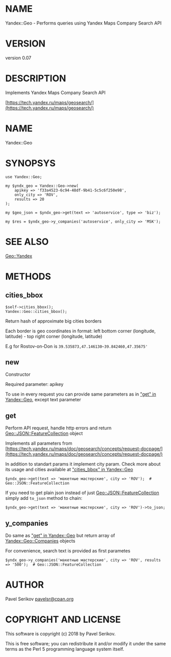 # NAME

Yandex::Geo - Performs queries using Yandex Maps Company Search API

# VERSION

version 0.07

# DESCRIPTION

Implements Yandex Maps Company Search API 

[https://tech.yandex.ru/maps/geosearch/](https://tech.yandex.ru/maps/geosearch/)

# NAME

Yandex::Geo

# SYNOPSYS

    use Yandex::Geo;
    
    my $yndx_geo = Yandex::Geo->new(
        apikey => 'f33a4523-6c94-48df-9b41-5c5c6f250e98',
        only_city => 'ROV',
        results => 20
    );
    
    my $geo_json = $yndx_geo->get(text => 'autoservice', type => 'biz');
    
    my $res = $yndx_geo->y_companies('autoservice', only_city => 'MSK');

# SEE ALSO

[Geo::Yandex](https://metacpan.org/pod/Geo::Yandex)

# METHODS

## cities\_bbox

    $self->cities_bbox();
    Yandex::Geo::cities_bbox();

Return hash of approximate big cities borders

Each border is geo coordinates in format: left bottom corner (longitude, latitude) - top right corner (longitude, latitude)

E.g for Rostov-on-Don is `39.535873,47.146130~39.842460,47.35675'`

## new

Constructor

Required parameter: apikey

To use in every request you can provide same parameters as in ["get" in Yandex::Geo](https://metacpan.org/pod/Yandex::Geo#get), except text parameter

## get

Perform API request, handle http errors and return [Geo::JSON::FeatureCollection](https://metacpan.org/pod/Geo::JSON::FeatureCollection) object

Implements all parameters from [https://tech.yandex.ru/maps/doc/geosearch/concepts/request-docpage/](https://tech.yandex.ru/maps/doc/geosearch/concepts/request-docpage/)

In addition to standart params it implement city param. Check more about its usage and cities available at ["cities\_bbox" in Yandex::Geo](https://metacpan.org/pod/Yandex::Geo#cities_bbox)

    $yndx_geo->get(text => 'макетные мастерские', city => 'ROV');  # Geo::JSON::FeatureCollection

If you need to get plain json instead of just [Geo::JSON::FeatureCollection](https://metacpan.org/pod/Geo::JSON::FeatureCollection) simply add `to_json` method to chain:

    $yndx_geo->get(text => 'макетные мастерские', city => 'ROV')->to_json;

## y\_companies

Do same as ["get" in Yandex::Geo](https://metacpan.org/pod/Yandex::Geo#get) but return array of [Yandex::Geo::Companies](https://metacpan.org/pod/Yandex::Geo::Companies) objects

For convenience, search text is provided as first parametes

    $yndx_geo->y_companies('макетные мастерские', city => 'ROV', results => '500');  # Geo::JSON::FeatureCollection

# AUTHOR

Pavel Serikov <pavelsr@cpan.org>

# COPYRIGHT AND LICENSE

This software is copyright (c) 2018 by Pavel Serikov.

This is free software; you can redistribute it and/or modify it under
the same terms as the Perl 5 programming language system itself.
